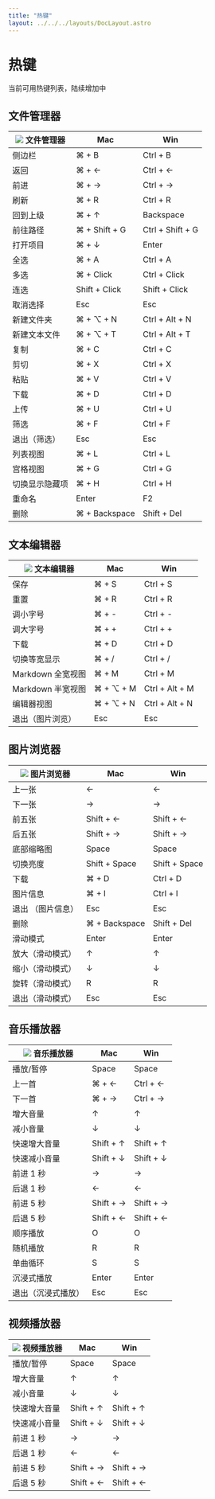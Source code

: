 ```yaml
---
title: "热键"
layout: ../../../layouts/DocLayout.astro
---
```


# 热键

当前可用热键列表，陆续增加中

## 文件管理器

<div class="hotkeys-table-container">

| ![](/assets/icons/app-file-explorer.svg) 文件管理器 | Mac | Win |
| -- | -- | -- |
| 侧边栏 | ⌘ + B | Ctrl + B |
| 返回 | ⌘ + ← | Ctrl + ← |
| 前进 | ⌘ + → | Ctrl + → |
| 刷新 | ⌘ + R | Ctrl + R |
| 回到上级 | ⌘ + ↑ | Backspace |
| 前往路径 | ⌘ + Shift + G | Ctrl + Shift + G |
| 打开项目 | ⌘ + ↓ | Enter |
| 全选 | ⌘ + A | Ctrl + A |
| 多选 | ⌘ + Click | Ctrl + Click |
| 连选 | Shift + Click | Shift + Click |
| 取消选择 | Esc | Esc |
| 新建文件夹 | ⌘ + ⌥ + N | Ctrl + Alt + N |
| 新建文本文件 | ⌘ + ⌥ + T | Ctrl + Alt + T |
| 复制 | ⌘ + C | Ctrl + C |
| 剪切 | ⌘ + X | Ctrl + X |
| 粘贴 | ⌘ + V | Ctrl + V |
| 下载 | ⌘ + D | Ctrl + D |
| 上传 | ⌘ + U | Ctrl + U |
| 筛选 | ⌘ + F | Ctrl + F |
| 退出（筛选） | Esc | Esc |
| 列表视图 | ⌘ + L | Ctrl + L |
| 宫格视图 | ⌘ + G | Ctrl + G |
| 切换显示隐藏项 | ⌘ + H | Ctrl + H |
| 重命名 | Enter | F2 |
| 删除 | ⌘ + Backspace | Shift + Del |

</div>

## 文本编辑器

<div class="hotkeys-table-container">

| ![](/assets/icons/app-text-editor.svg) 文本编辑器 | Mac | Win |
| -- | -- | -- |
| 保存 | ⌘ + S | Ctrl + S |
| 重置 | ⌘ + R | Ctrl + R |
| 调小字号 | ⌘ + - | Ctrl + - |
| 调大字号 | ⌘ + + | Ctrl + + |
| 下载 | ⌘ + D | Ctrl + D |
| 切换等宽显示 | ⌘ + / | Ctrl + / |
| Markdown 全宽视图 | ⌘ + M | Ctrl + M |
| Markdown 半宽视图 | ⌘ + ⌥ + M | Ctrl + Alt + M |
| 编辑器视图 | ⌘ + ⌥ + N | Ctrl + Alt + N |
| 退出（图片浏览） | Esc | Esc |

</div>

## 图片浏览器

<div class="hotkeys-table-container">

| ![](/assets/icons/app-photo-viewer.svg) 图片浏览器 | Mac | Win |
| -- | -- | -- |
| 上一张 | ← | ← |
| 下一张 | → | → |
| 前五张 | Shift + ← | Shift + ← |
| 后五张 | Shift + → | Shift + → |
| 底部缩略图 | Space | Space |
| 切换亮度 | Shift + Space| Shift + Space |
| 下载 | ⌘ + D | Ctrl + D |
| 图片信息 | ⌘ + I | Ctrl + I |
| 退出 （图片信息） | Esc | Esc |
| 删除 | ⌘ + Backspace | Shift + Del |
| 滑动模式 | Enter | Enter |
| 放大（滑动模式） | ↑ | ↑ |
| 缩小（滑动模式） | ↓ | ↓ |
| 旋转（滑动模式） | R | R |
| 退出（滑动模式） | Esc | Esc |

</div>

## 音乐播放器

<div class="hotkeys-table-container">

| ![](/assets/icons/app-music-player.svg) 音乐播放器 | Mac | Win |
| -- | -- | -- |
| 播放/暂停 | Space | Space |
| 上一首 | ⌘ + ← | Ctrl + ← |
| 下一首 | ⌘ + → | Ctrl + → |
| 增大音量 | ↑ | ↑ |
| 减小音量 | ↓ | ↓ |
| 快速增大音量 | Shift + ↑ | Shift + ↑ |
| 快速减小音量 | Shift + ↓ | Shift + ↓ |
| 前进 1 秒 | → | → |
| 后退 1 秒 | ← | ← |
| 前进 5 秒 | Shift + → | Shift + → |
| 后退 5 秒 | Shift + ← | Shift + ← |
| 顺序播放 | O | O |
| 随机播放 | R | R |
| 单曲循环 | S | S |
| 沉浸式播放 | Enter | Enter |
| 退出（沉浸式播放） | Esc | Esc |

</div>

## 视频播放器

<div class="hotkeys-table-container">

| ![](/assets/icons/app-video-player.svg) 视频播放器 | Mac | Win |
| -- | -- | -- |
| 播放/暂停 | Space | Space |
| 增大音量 | ↑ | ↑ |
| 减小音量 | ↓ | ↓ |
| 快速增大音量 | Shift + ↑ | Shift + ↑ |
| 快速减小音量 | Shift + ↓ | Shift + ↓ |
| 前进 1 秒 | → | → |
| 后退 1 秒 | ← | ← |
| 前进 5 秒 | Shift + → | Shift + → |
| 后退 5 秒 | Shift + ← | Shift + ← |

</div>
